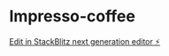 # Impresso-coffee

[Edit in StackBlitz next generation editor ⚡️](https://stackblitz.com/~/github.com/Disaster13/Impresso-coffee)
